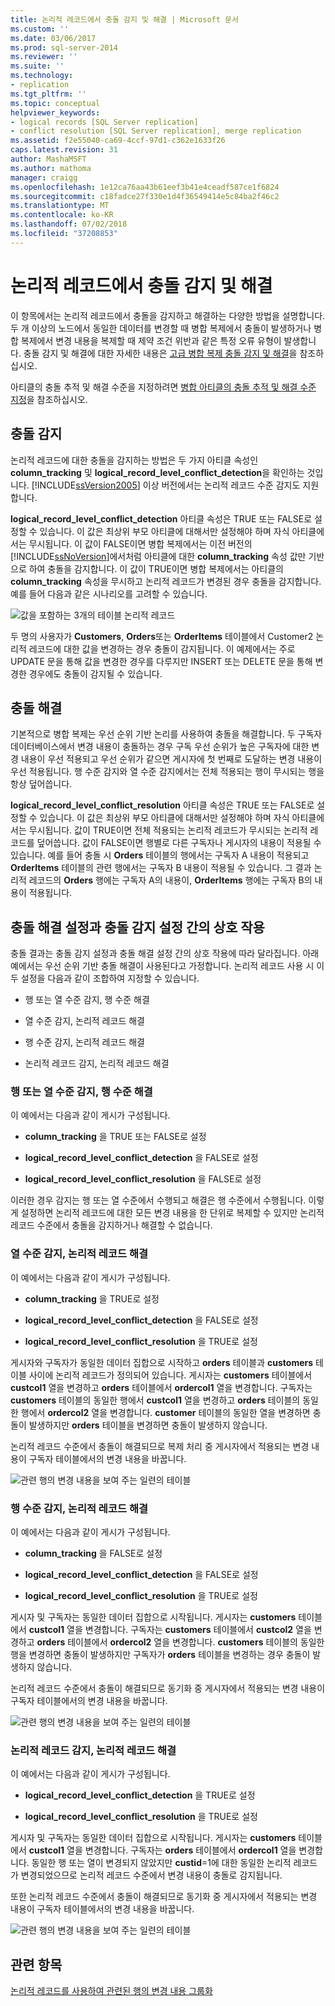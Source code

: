```yaml
---
title: 논리적 레코드에서 충돌 감지 및 해결 | Microsoft 문서
ms.custom: ''
ms.date: 03/06/2017
ms.prod: sql-server-2014
ms.reviewer: ''
ms.suite: ''
ms.technology:
- replication
ms.tgt_pltfrm: ''
ms.topic: conceptual
helpviewer_keywords:
- logical records [SQL Server replication]
- conflict resolution [SQL Server replication], merge replication
ms.assetid: f2e55040-ca69-4ccf-97d1-c362e1633f26
caps.latest.revision: 31
author: MashaMSFT
ms.author: mathoma
manager: craigg
ms.openlocfilehash: 1e12ca76aa43b61eef3b41e4ceadf587ce1f6824
ms.sourcegitcommit: c18fadce27f330e1d4f36549414e5c84ba2f46c2
ms.translationtype: MT
ms.contentlocale: ko-KR
ms.lasthandoff: 07/02/2018
ms.locfileid: "37208853"
---
```

# <a name="detecting-and-resolving-conflicts-in-logical-records"></a>논리적 레코드에서 충돌 감지 및 해결
  이 항목에서는 논리적 레코드에서 충돌을 감지하고 해결하는 다양한 방법을 설명합니다. 두 개 이상의 노드에서 동일한 데이터를 변경할 때 병합 복제에서 충돌이 발생하거나 병합 복제에서 변경 내용을 복제할 때 제약 조건 위반과 같은 특정 오류 유형이 발생합니다. 충돌 감지 및 해결에 대한 자세한 내용은 [고급 병합 복제 충돌 감지 및 해결](advanced-merge-replication-conflict-detection-and-resolution.md)을 참조하십시오.  
  
 아티클의 충돌 추적 및 해결 수준을 지정하려면 [병합 아티클의 충돌 추적 및 해결 수준 지정](../publish/specify-the-conflict-tracking-and-resolution-level-for-merge-articles.md)을 참조하십시오.  
  
## <a name="conflict-detection"></a>충돌 감지  
 논리적 레코드에 대한 충돌을 감지하는 방법은 두 가지 아티클 속성인 **column_tracking** 및 **logical_record_level_conflict_detection**을 확인하는 것입니다. [!INCLUDE[ssVersion2005](../../../includes/ssversion2005-md.md)] 이상 버전에서는 논리적 레코드 수준 감지도 지원합니다.  
  
 **logical_record_level_conflict_detection** 아티클 속성은 TRUE 또는 FALSE로 설정할 수 있습니다. 이 값은 최상위 부모 아티클에 대해서만 설정해야 하며 자식 아티클에서는 무시됩니다. 이 값이 FALSE이면 병합 복제에서는 이전 버전의 [!INCLUDE[ssNoVersion](../../../includes/ssnoversion-md.md)]에서처럼 아티클에 대한 **column_tracking** 속성 값만 기반으로 하여 충돌을 감지합니다. 이 값이 TRUE이면 병합 복제에서는 아티클의 **column_tracking** 속성을 무시하고 논리적 레코드가 변경된 경우 충돌을 감지합니다. 예를 들어 다음과 같은 시나리오를 고려할 수 있습니다.  
  
 ![값을 포함하는 3개의 테이블 논리적 레코드](../media/logical-records-05.gif "Three table logical record with values")  
  
 두 명의 사용자가 **Customers**, **Orders**또는 **OrderItems** 테이블에서 Customer2 논리적 레코드에 대한 값을 변경하는 경우 충돌이 감지됩니다. 이 예제에서는 주로 UPDATE 문을 통해 값을 변경한 경우를 다루지만 INSERT 또는 DELETE 문을 통해 변경한 경우에도 충돌이 감지될 수 있습니다.  
  
## <a name="conflict-resolution"></a>충돌 해결  
 기본적으로 병합 복제는 우선 순위 기반 논리를 사용하여 충돌을 해결합니다. 두 구독자 데이터베이스에서 변경 내용이 충돌하는 경우 구독 우선 순위가 높은 구독자에 대한 변경 내용이 우선 적용되고 우선 순위가 같으면 게시자에 첫 번째로 도달하는 변경 내용이 우선 적용됩니다. 행 수준 감지와 열 수준 감지에서는 전체 적용되는 행이 무시되는 행을 항상 덮어씁니다.  
  
 **logical_record_level_conflict_resolution** 아티클 속성은 TRUE 또는 FALSE로 설정할 수 있습니다. 이 값은 최상위 부모 아티클에 대해서만 설정해야 하며 자식 아티클에서는 무시됩니다. 값이 TRUE이면 전체 적용되는 논리적 레코드가 무시되는 논리적 레코드를 덮어씁니다. 값이 FALSE이면 행별로 다른 구독자나 게시자의 내용이 적용될 수 있습니다. 예를 들어 충돌 시 **Orders** 테이블의 행에서는 구독자 A 내용이 적용되고 **OrderItems** 테이블의 관련 행에서는 구독자 B 내용이 적용될 수 있습니다. 그 결과 논리적 레코드의 **Orders** 행에는 구독자 A의 내용이, **OrderItems** 행에는 구독자 B의 내용이 적용됩니다.  
  
## <a name="interaction-of-conflict-resolution-and-detection-settings"></a>충돌 해결 설정과 충돌 감지 설정 간의 상호 작용  
 충돌 결과는 충돌 감지 설정과 충돌 해결 설정 간의 상호 작용에 따라 달라집니다. 아래 예에서는 우선 순위 기반 충돌 해결이 사용된다고 가정합니다. 논리적 레코드 사용 시 이 두 설정을 다음과 같이 조합하여 지정할 수 있습니다.  
  
-   행 또는 열 수준 감지, 행 수준 해결  
  
-   열 수준 감지, 논리적 레코드 해결  
  
-   행 수준 감지, 논리적 레코드 해결  
  
-   논리적 레코드 감지, 논리적 레코드 해결  
  
### <a name="row-or-column-level-detection-row-level-resolution"></a>행 또는 열 수준 감지, 행 수준 해결  
 이 예에서는 다음과 같이 게시가 구성됩니다.  
  
-   **column_tracking** 을 TRUE 또는 FALSE로 설정  
  
-   **logical_record_level_conflict_detection** 을 FALSE로 설정  
  
-   **logical_record_level_conflict_resolution** 을 FALSE로 설정  
  
 이러한 경우 감지는 행 또는 열 수준에서 수행되고 해결은 행 수준에서 수행됩니다. 이렇게 설정하면 논리적 레코드에 대한 모든 변경 내용을 한 단위로 복제할 수 있지만 논리적 레코드 수준에서 충돌을 감지하거나 해결할 수 없습니다.  
  
### <a name="column-level-detection-logical-record-resolution"></a>열 수준 감지, 논리적 레코드 해결  
 이 예에서는 다음과 같이 게시가 구성됩니다.  
  
-   **column_tracking** 을 TRUE로 설정  
  
-   **logical_record_level_conflict_detection** 을 FALSE로 설정  
  
-   **logical_record_level_conflict_resolution** 을 TRUE로 설정  
  
 게시자와 구독자가 동일한 데이터 집합으로 시작하고 **orders** 테이블과 **customers** 테이블 사이에 논리적 레코드가 정의되어 있습니다. 게시자는 **customers** 테이블에서 **custcol1** 열을 변경하고 **orders** 테이블에서 **ordercol1** 열을 변경합니다. 구독자는 **customers** 테이블의 동일한 행에서 **custcol1** 열을 변경하고 **orders** 테이블의 동일한 행에서 **ordercol2** 열을 변경합니다. **customer** 테이블의 동일한 열을 변경하면 충돌이 발생하지만 **orders** 테이블을 변경하면 충돌이 발생하지 않습니다.  
  
 논리적 레코드 수준에서 충돌이 해결되므로 복제 처리 중 게시자에서 적용되는 변경 내용이 구독자 테이블에서의 변경 내용을 바꿉니다.  
  
 ![관련 행의 변경 내용을 보여 주는 일련의 테이블](../media/logical-records-06.gif "관련 행의 변경 내용을 보여 주는 일련의 테이블")  
  
### <a name="row-level-detection-logical-record-resolution"></a>행 수준 감지, 논리적 레코드 해결  
 이 예에서는 다음과 같이 게시가 구성됩니다.  
  
-   **column_tracking** 을 FALSE로 설정  
  
-   **logical_record_level_conflict_detection** 을 FALSE로 설정  
  
-   **logical_record_level_conflict_resolution** 을 TRUE로 설정  
  
 게시자 및 구독자는 동일한 데이터 집합으로 시작됩니다. 게시자는 **customers** 테이블에서 **custcol1** 열을 변경합니다. 구독자는 **customers** 테이블에서 **custcol2** 열을 변경하고 **orders** 테이블에서 **ordercol2** 열을 변경합니다. **customers** 테이블의 동일한 행을 변경하면 충돌이 발생하지만 구독자가 **orders** 테이블을 변경하는 경우 충돌이 발생하지 않습니다.  
  
 논리적 레코드 수준에서 충돌이 해결되므로 동기화 중 게시자에서 적용되는 변경 내용이 구독자 테이블에서의 변경 내용을 바꿉니다.  
  
 ![관련 행의 변경 내용을 보여 주는 일련의 테이블](../media/logical-records-07.gif "관련 행의 변경 내용을 보여 주는 일련의 테이블")  
  
### <a name="logical-record-detection-logical-record-resolution"></a>논리적 레코드 감지, 논리적 레코드 해결  
 이 예에서는 다음과 같이 게시가 구성됩니다.  
  
-   **logical_record_level_conflict_detection** 을 TRUE로 설정  
  
-   **logical_record_level_conflict_resolution** 을 TRUE로 설정  
  
 게시자 및 구독자는 동일한 데이터 집합으로 시작됩니다. 게시자는 **customers** 테이블에서 **custcol1** 열을 변경합니다. 구독자는 **orders** 테이블에서 **ordercol1** 열을 변경합니다. 동일한 행 또는 열이 변경되지 않았지만 **custid**=1에 대한 동일한 논리적 레코드가 변경되었으므로 논리적 레코드 수준에서 변경 내용이 충돌로 감지됩니다.  
  
 또한 논리적 레코드 수준에서 충돌이 해결되므로 동기화 중 게시자에서 적용되는 변경 내용이 구독자 테이블에서의 변경 내용을 바꿉니다.  
  
 ![관련 행의 변경 내용을 보여 주는 일련의 테이블](../media/logical-records-08.gif "관련 행의 변경 내용을 보여 주는 일련의 테이블")  
  
## <a name="see-also"></a>관련 항목  
 [논리적 레코드를 사용하여 관련된 행의 변경 내용 그룹화](group-changes-to-related-rows-with-logical-records.md)  
  
  
